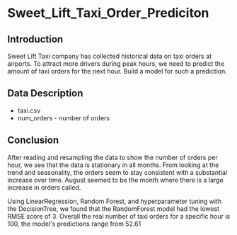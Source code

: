 # Sweet_Lift_Taxi_Order_Prediciton

## Introduction

Sweet Lift Taxi company has collected historical data on taxi orders at airports. To attract more drivers during peak hours, we need to predict the amount of taxi orders for the next hour. Build a model for such a prediction.

## Data Description

- taxi.csv
- num_orders - number of orders

## Conclusion
After reading and resampling the data to show the number of orders per hour, we see that the data is stationary in all months. From looking at the trend and seasonality, the orders seem to stay consistent with a substantial increase over time. August seemed to be the month where there is a large increase in orders called.

Using LinearRegression, Random Forest, and hyperparameter tuning with the DecisionTree, we found that the RandomForest model had the lowest RMSE score of 3. Overall the real number of taxi orders for a specific hour is 100, the model's predictions range from 52.61
